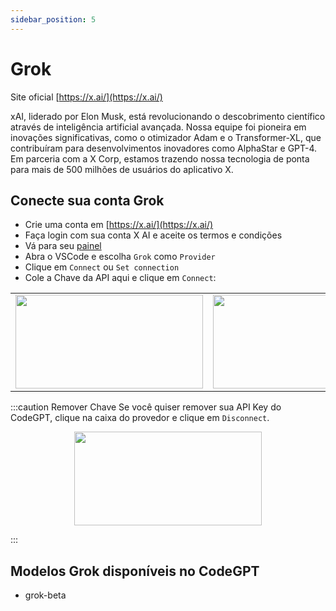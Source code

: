 ```yaml
---
sidebar_position: 5
---
```


# Grok

Site oficial [https://x.ai/](https://x.ai/)

xAI, liderado por Elon Musk, está revolucionando o descobrimento científico através de inteligência artificial avançada. Nossa equipe foi pioneira em inovações significativas, como o otimizador Adam e o Transformer-XL, que contribuíram para desenvolvimentos inovadores como AlphaStar e GPT-4. Em parceria com a X Corp, estamos trazendo nossa tecnologia de ponta para mais de 500 milhões de usuários do aplicativo X.

## Conecte sua conta Grok

- Crie uma conta em [https://x.ai/](https://x.ai/)
- Faça login com sua conta X AI e aceite os termos e condições
- Vá para seu [painel](https://x.ai/api)
- Abra o VSCode e escolha `Grok` como `Provider`
- Clique em `Connect` ou `Set connection`
- Cole a Chave da API aqui e clique em `Connect`:

<table>
  <tr>
    <td align="center">
      <img width="300" height="150" src="https://github.com/user-attachments/assets/e5a1c889-20b8-4141-8f58-89cab2c2b264" />
      </td>
    <td align="center">
      <img width="300" height="150" src="https://github.com/user-attachments/assets/9bf218f0-d172-46b3-aa28-d3ab8edc4c5e" />
    </td>
  </tr>
</table>

:::caution Remover Chave
Se você quiser remover sua API Key do CodeGPT, clique na caixa do provedor e clique em `Disconnect`.

<p align="center">
      <img width="300" height="150" src="https://github.com/user-attachments/assets/ad39bb68-4c50-4705-9d94-65b22ca94d4e" />
</p>

:::

## Modelos Grok disponíveis no CodeGPT

- grok-beta
